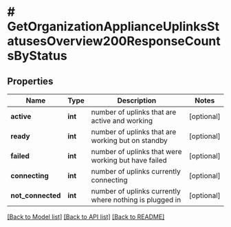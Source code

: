 # # GetOrganizationApplianceUplinksStatusesOverview200ResponseCountsByStatus

## Properties

Name | Type | Description | Notes
------------ | ------------- | ------------- | -------------
**active** | **int** | number of uplinks that are active and working | [optional]
**ready** | **int** | number of uplinks that are working but on standby | [optional]
**failed** | **int** | number of uplinks that were working but have failed | [optional]
**connecting** | **int** | number of uplinks currently connecting | [optional]
**not_connected** | **int** | number of uplinks currently where nothing is plugged in | [optional]

[[Back to Model list]](../../README.md#models) [[Back to API list]](../../README.md#endpoints) [[Back to README]](../../README.md)
